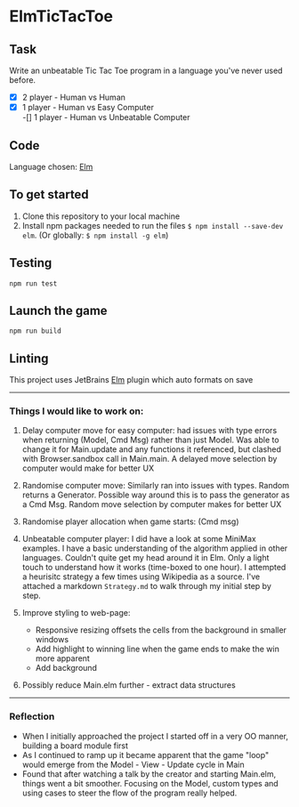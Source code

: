 # ElmTicTacToe

## Task
Write an unbeatable Tic Tac Toe program in a language you've never used before.

-[x] 2 player - Human vs Human  
-[x] 1 player - Human vs Easy Computer  
-[] 1 player - Human vs Unbeatable Computer

## Code
Language chosen: [Elm]("https://elm-lang.org)

## To get started
1. Clone this repository to your local machine
2. Install npm packages needed to run the files `$ npm install --save-dev elm`. (Or globally: `$ npm install -g elm`)

## Testing
```npm run test```

## Launch the game
```npm run build```

## Linting
This project uses JetBrains [Elm]("https://plugins.jetbrains.com/plugin/10268-elm/") plugin which auto formats on save

_________
### Things I would like to work on:
1. Delay computer move for easy computer: had issues with type errors when returning (Model, Cmd Msg) rather than just Model. Was able to change it for Main.update and any functions it referenced, but clashed with Browser.sandbox call in Main.main. A delayed move selection by computer would make for better UX

2. Randomise computer move: Similarly ran into issues with types. Random returns a Generator. Possible way around this is to pass the generator as a Cmd Msg. Random move selection by computer makes for better UX

3. Randomise player allocation when game starts: (Cmd msg)

4. Unbeatable computer player: I did have a look at some MiniMax examples. I have a basic understanding of the algorithm applied in other languages. Couldn't quite get my head around it in Elm. Only a light touch to understand how it works (time-boxed to one hour). I attempted a heurisitc strategy a few times using Wikipedia as a source. I've attached a markdown `Strategy.md` to walk through my initial step by step.

5. Improve styling to web-page: 
    - Responsive resizing offsets the cells from the background in smaller windows 
    - Add highlight to winning line when the game ends to make the win more apparent
    - Add background

6. Possibly reduce Main.elm further - extract data structures

_________

### Reflection
- When I initially approached the project I started off in a very OO manner, building a board module first
- As I continued to ramp up it became apparent that the game "loop" would emerge from the Model - View - Update cycle in Main
- Found that after watching a talk by the creator and starting Main.elm, things went a bit smoother. Focusing on the Model, custom types and using cases to steer the flow of the program really helped. 